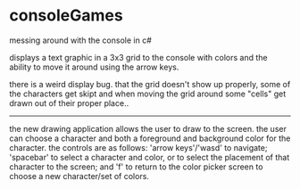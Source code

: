 # consoleGames
messing around with the console in c#


displays a text graphic in a 3x3 grid to the console with colors and the ability to move it around using the arrow keys.

there is a weird display bug. that the grid doesn't show up properly, some of the characters get skipt 
and when moving the grid around some "cells" get drawn out of their proper place.. 

************************************************************************
the new drawing application allows the user to draw to the screen. the user can choose a character and both a foreground and background color for the character. the controls are as follows: 'arrow keys'/'wasd' to navigate; 'spacebar' to select a character and color, or to select the placement of that character to the screen; and 'f' to return to the color picker screen to choose a new character/set of colors. 
